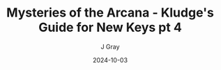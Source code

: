 ---
title: 'Mysteries of the Arcana - Kludge''s Guide for New Keys pt 4'
alt: 'Mysteries of the Arcana'
date: '2024-10-03'
author: 'J Gray'
artist: 'Keira'
---